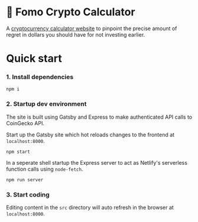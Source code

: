 # 🚀 Fomo Crypto Calculator

A [cryptocurrency calculator website](https://www.fomocryptocalculator.com) to pinpoint the precise amount of regret in dollars you should have for not investing earlier.

# Quick start

### 1. Install dependencies

```
npm i
```

### 2. Startup dev environment

The site is built using Gatsby and Express to make authenticated API calls to CoinGecko API.

Start up the Gatsby site which hot reloads changes to the frontend at `localhost:8000`.

```
npm start
```

In a seperate shell startup the Express server to act as Netlify's serverless function calls using `node-fetch`.

```
npm run server
```

### 3. Start coding

Editing content in the `src` directory will auto refresh in the browser at `localhost:8000`.

